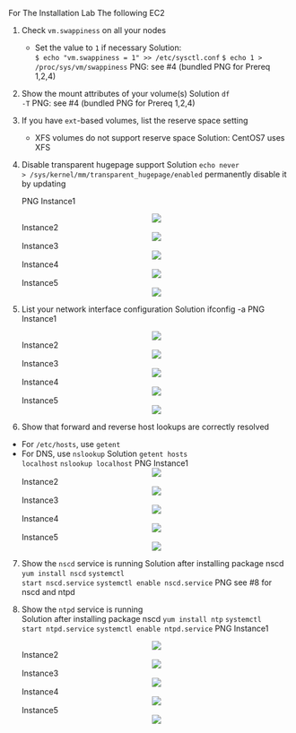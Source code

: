 For The Installation Lab  The following EC2


1. Check `vm.swappiness` on all your nodes
    * Set the value to `1` if necessary
    Solution:  
    <code>$ echo "vm.swappiness = 1" >> /etc/sysctl.conf</code>
    <code>$ echo 1 > /proc/sys/vm/swappiness</code>
    PNG:
    see #4 (bundled PNG for Prereq 1,2,4)

2. Show the mount attributes of your volume(s)
    Solution
    <code>df -T</code>
    PNG:
    see #4 (bundled PNG for Prereq 1,2,4)

3. If you have `ext`-based volumes, list the reserve space setting
    * XFS volumes do not support reserve space
    Solution:
    CentOS7 uses XFS



4. Disable transparent hugepage support
    Solution
    <code>echo never > /sys/kernel/mm/transparent_hugepage/enabled</code>
    permanently disable it by updating

    PNG
    Instance1
    <center> <img src="../png/SEBC1_MWPRE124.png"/> </center>
    Instance2
    <center> <img src="../png/SEBC2_MWPRE124.png"/> </center>
    Instance3
    <center> <img src="../png/SEBC3_MWPRE124.png"/> </center>
    Instance4
    <center> <img src="../png/SEBC4_MWPRE124.png"/> </center>
    Instance5
    <center> <img src="../png/SEBC5_MWPRE124.png"/> </center>



5. List your network interface configuration
    Solution
    </code>ifconfig -a</code>
    PNG
    Instance1
    <center> <img src="../png/SEBC1_MWPRE5.png"/> </center>
    Instance2
    <center> <img src="../png/SEBC2_MWPRE5.png"/> </center>
    Instance3
    <center> <img src="../png/SEBC3_MWPRE5.png"/> </center>
    Instance4
    <center> <img src="../png/SEBC4_MWPRE5.png"/> </center>
    Instance5
    <center> <img src="../png/SEBC5_MWPRE5.png"/> </center>

6. Show that forward and reverse host lookups are correctly resolved
  * For `/etc/hosts`, use `getent`
  * For DNS, use `nslookup`
    Solution
    <code>getent hosts localhost</code>
    <code>nslookup localhost</code>
    PNG
    Instance1
    <center> <img src="../png/SEBC1_MWPRE6.png"/> </center>
    Instance2
    <center> <img src="../png/SEBC2_MWPRE6.png"/> </center>
    Instance3
    <center> <img src="../png/SEBC3_MWPRE6.png"/> </center>
    Instance4
    <center> <img src="../png/SEBC4_MWPRE6.png"/> </center>
    Instance5
    <center> <img src="../png/SEBC5_MWPRE6.png"/> </center>


7. Show the <code>nscd</code> service is running
    Solution
    after installing package nscd <code>yum install nscd</code>
    <code>systemctl start nscd.service</code>
    <code>systemctl enable nscd.service</code>
    PNG
    see #8 for nscd and ntpd


8. Show the <code>ntpd</code> service is running<br>
    Solution
    after installing package nscd <code>yum install ntp</code>
    <code>systemctl start ntpd.service</code>
    <code>systemctl enable ntpd.service</code>
    PNG
    Instance1
    <center> <img src="../png/SEBC1_MWPRE78.png"/> </center>
    Instance2
    <center> <img src="../png/SEBC2_MWPRE78.png"/> </center>
    Instance3
    <center> <img src="../png/SEBC3_MWPRE78.png"/> </center>
    Instance4
    <center> <img src="../png/SEBC4_MWPRE78.png"/> </center>
    Instance5
    <center> <img src="../png/SEBC5_MWPRE78.png"/> </center>
